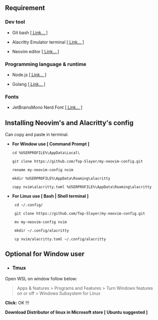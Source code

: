 ## **Requirement**

### **Dev tool**

- Git bash <a href="https://git-scm.com/downloads" target="_blank">[ Link... ]</a>

- Alacritty Emulator terminal <a href="https://alacritty.org/" target="_blank">[ Link... ]</a>

- Neovim editor <a href="https://github.com/neovim/neovim/blob/master/INSTALL.md" target="_blank">[ Link... ]</a>

### **Programming language & runtime**

- Node.js <a href="https://nodejs.org/en/download" target="_blank">[ Link... ]</a>

- Golang <a href="https://go.dev/dl/" target="_blank">[ Link... ]</a>

### **Fonts**

- JetBrainsMono Nerd Font <a href="https://www.nerdfonts.com/font-downloads" target="_blank">[ Link... ]</a>

## **Installing Neovim's and Alacritty's config**

Can copy and paste in terminal.

-  **For Window use [ Command Prompt ]**

       cd %USERPROFILE%\AppData\Local\

       git clone https://github.com/Top-Slayer/my-neovim-config.git

       rename my-neovim-config nvim

       mkdir %USERPROFILE%\AppData\Roaming\alacritty

       copy nvim\alacritty.toml %USERPROFILE%\AppData\Roaming\alacritty

- **For Linux use [ Bash | Shell terminal ]**
  
       cd ~/.config/
       
       git clone https://github.com/Top-Slayer/my-neovim-config.git
       
       mv my-neovim-config nvim

       mkdir ~/.config/alacritty

       cp nvim/alacritty.toml ~/.config/alacritty

## **Optional for Window user**

- ### Tmux

Open WSL on window follow below:

> Apps & features > Programs and Features > Turn Windows features on or off > Windows Subsystem for Linux

 **Click:** OK !!!

 **Download Distributor of linux in Microsoft store [ Ubuntu suggested ]**
